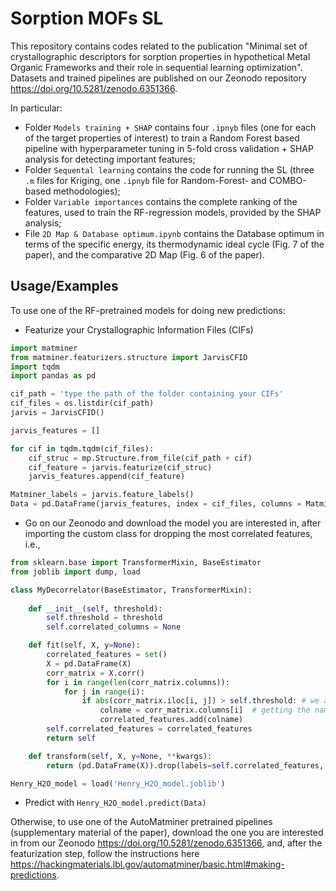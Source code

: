 # Sorption MOFs SL

This repository contains codes related to the publication "Minimal set of crystallographic descriptors for sorption properties in
hypothetical Metal Organic Frameworks and their role in sequential learning
optimization". Datasets and trained pipelines are published on our Zeonodo repository https://doi.org/10.5281/zenodo.6351366. 

In particular:
* Folder ```Models training + SHAP``` contains four ```.ipnyb``` files (one for each of the target properties of interest) to train a Random Forest based pipeline with hyperparameter tuning in 5-fold cross validation + SHAP analysis for detecting important features;
* Folder ```Sequental learning``` contains the code for running the SL (three ```.m``` files for Kriging, one ```.ipnyb``` file for Random-Forest- and COMBO-based methodologies);
* Folder ```Variable importances``` contains the complete ranking of the features, used to train the RF-regression models, provided by the SHAP analysis;
* File ```2D Map & Database optimum.ipynb``` contains the Database optimum in terms of the specific energy, its thermodynamic ideal cycle (Fig. 7 of the paper), and the comparative 2D Map (Fig. 6 of the paper).



## Usage/Examples

To use one of the RF-pretrained models for doing new predictions:

* Featurize your Crystallographic Information Files (CIFs)

```python
import matminer
from matminer.featurizers.structure import JarvisCFID
import tqdm
import pandas as pd

cif_path = 'type the path of the folder containing your CIFs'
cif_files = os.listdir(cif_path) 
jarvis = JarvisCFID()

jarvis_features = []

for cif in tqdm.tqdm(cif_files):
    cif_struc = mp.Structure.from_file(cif_path + cif)
    cif_feature = jarvis.featurize(cif_struc)
    jarvis_features.append(cif_feature)

Matminer_labels = jarvis.feature_labels()
Data = pd.DataFrame(jarvis_features, index = cif_files, columns = Matminer_labels)
```
* Go on our Zeonodo and download the model you are interested in, after importing the custom class for dropping the most correlated features, i.e.,

```python
from sklearn.base import TransformerMixin, BaseEstimator
from joblib import dump, load

class MyDecorrelator(BaseEstimator, TransformerMixin): 
    
    def __init__(self, threshold):
        self.threshold = threshold
        self.correlated_columns = None

    def fit(self, X, y=None):
        correlated_features = set()  
        X = pd.DataFrame(X)
        corr_matrix = X.corr()
        for i in range(len(corr_matrix.columns)):
            for j in range(i):
                if abs(corr_matrix.iloc[i, j]) > self.threshold: # we are interested in absolute coeff value
                    colname = corr_matrix.columns[i]  # getting the name of column
                    correlated_features.add(colname)
        self.correlated_features = correlated_features
        return self

    def transform(self, X, y=None, **kwargs):
        return (pd.DataFrame(X)).drop(labels=self.correlated_features, axis=1)

Henry_H2O_model = load('Henry_H2O_model.joblib')
```

* Predict with ```Henry_H2O_model.predict(Data)```

Otherwise, to use one of the AutoMatminer pretrained pipelines (supplementary material of the paper), download the one you are
interested in from our Zeonodo https://doi.org/10.5281/zenodo.6351366, and, after the featurization step, follow the instructions here https://hackingmaterials.lbl.gov/automatminer/basic.html#making-predictions.
